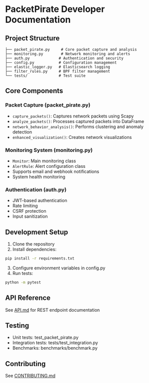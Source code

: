 
# PacketPirate Developer Documentation

## Project Structure
```
├── packet_pirate.py     # Core packet capture and analysis
├── monitoring.py        # Network monitoring and alerts
├── auth.py             # Authentication and security
├── config.py           # Configuration management
├── elastic_logger.py   # Elasticsearch logging
├── filter_rules.py     # BPF filter management
└── tests/              # Test suite
```

## Core Components

### Packet Capture (packet_pirate.py)
- `capture_packets()`: Captures network packets using Scapy
- `analyze_packets()`: Processes captured packets into DataFrame
- `network_behavior_analysis()`: Performs clustering and anomaly detection
- `enhanced_visualization()`: Creates network visualizations

### Monitoring System (monitoring.py)
- `Monitor`: Main monitoring class
- `AlertRule`: Alert configuration class
- Supports email and webhook notifications
- System health monitoring

### Authentication (auth.py)
- JWT-based authentication
- Rate limiting
- CSRF protection
- Input sanitization

## Development Setup

1. Clone the repository
2. Install dependencies:
```bash
pip install -r requirements.txt
```

3. Configure environment variables in config.py
4. Run tests:
```bash
python -m pytest
```

## API Reference
See [API.md](API.md) for REST endpoint documentation

## Testing
- Unit tests: test_packet_pirate.py
- Integration tests: tests/test_integration.py
- Benchmarks: benchmarks/benchmark.py

## Contributing
See [CONTRIBUTING.md](../CONTRIBUTING.md)
